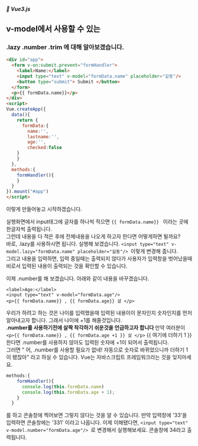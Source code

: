 ##### 🌵 Vue3.js

## v-model에서 사용할 수 있는
### .lazy .number .trim 에 대해 알아보겠습니다.

``` html
<div id="app">
  <form v-on:submit.prevent="formHandler">
    <label>Name:</label>
    <input type="text" v-model="formData.name" placeholder="길동"/>
    <button type="submit"> Submit </button>
  </form>
  <p>{{ formData.name}}</p>
</div>
<script>
Vue.createApp({
  data(){
    return {
      formData:{
        name:'',
        lastname:'',
        age:'',
        checked:false
    }
    }
  },
  methods:{
    formHandler(){
    }
  }
}).mount("#app")
</script>

````   
이렇게 만들어놓고 시작하겠습니다.  

실행화면에서 input태그에 글자를 하나씩 적으면 ``` {{ formData.name}}  ``` 이라는 곳에 한글자씩 출력됩니다.   
그런데 내용을 다 적은 후에 전체내용을 나오게 하고자 한다면 어떻게하면 될까요?   
바로, .lazy를 사용하시면 됩니다.   실행해 보겠습니다.
```<input type="text" v-model.lazy="formData.name" placeholder="길동"/> ```이렇게 변경해 줍니다.   
그리고 내용을 입력하면, 입력 중일때는 출력되지 않다가 사용자가 입력창을 벗어났을때 비로서 입력된 내용이 출력되는 것을 확인할 수 있습니다.

이제 .number를 해 보겠습니다.  아래와 같이 내용을 바꾸겠습니다.  
```
<label>Age:</label>
<input type="text" v-model="formData.age"/>
<p>{{ formData.name}} , {{ formData.age}} 살 </p>
```
우리가 하려고 하는 것은 나이를 입력했을때 입력된 내용이이 문자인지 숫자인지를 먼저 알아내고자 합니다. 그래서 나이에 +1를 해줄것입니다.  
<b>.number를 사용하기전에 살짝 착각하기 쉬운것을 언급하고자 합니다 </b> 만약 여러분이   
``` <p>{{ formData.name}} , {{ formData.age +1 }} 살 </p> ``` {{ 여기에 더하기 1 }} 한다면 .number를 사용하지 않아도 입력된 숫자에 +1이 되어서 출력됩니다.  
그러면 " 어, .number를 사용할 필요가 없네! 자동으로 숫자로 바뀌었으니까 더하기 1이 됐잖아" 라고 하실 수 있습니다. Vue는 자바스크립트 프레임워크라는 것을 잊지마세요. 

``` javascript
methods:{
    formHandler(){
      console.log(this.formData.name)
      console.log(this.formData.age + 1);
    }
  }
```   
를 하고 콘솔창에 찍어보면 그렇지 않다는 것을 알 수 있습니다. 만약 입력창에 '33'을 입력하면 콘솔창에는 '331' 이라고 나옵니다.
이제 이해됐다면, 
```<input type="text" v-model.number="formData.age"/> ```로 변경해서 실행해보세요. 콘솔창에 34라고 출력됩니다. 







